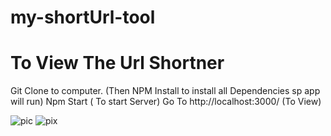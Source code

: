 # my-shortUrl-tool

# To View The Url Shortner 
Git Clone to computer. (Then NPM Install to install all Dependencies sp app will run)
Npm Start ( To start Server)
Go To http://localhost:3000/ (To View)

![pic](https://user-images.githubusercontent.com/70597385/150408756-6fe172aa-3b52-45b7-aead-41485dafa956.png)
![pix](https://user-images.githubusercontent.com/70597385/150409074-05c65ad1-ba0c-4d87-a96e-dcf2de306c3b.png)
